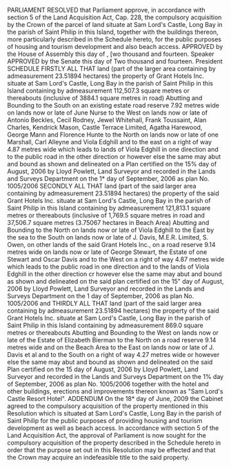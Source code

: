 PARLIAMENT
RESOLVED that Parliament approve, in accordance with section 5 of the Land Acquisition Act, Cap. 228, the compulsory acquisition by the Crown of the parcel of land situate at Sam Lord's Castle, Long Bay in the parish of Saint Philip in this Island, together with the buildings thereon, more particularly described in the Schedule hereto, for the public purposes of housing and tourism development and also beach access.
APPROVED by the House of Assembly this
day
of
, [wo thousand and fourteen.
Speaker
APPROVED by the Senate this
day of
Two thousand and fourteen.
President
SCHEDULE
FIRSTLY ALL THAT land (part of the larger area containing by
admeasurement 23.51894 hectares) the property of Grant Hotels Inc. situate at Sam Lord's Castle, Long Bay in the parish of Saint Philip in this Island containing by admeasurement 112,507.3 square metres or thereabouts (inclusive of 3884.1 square metres in road) Abutting and Bounding to the South on an existing estate road reserve 7.92 metres wide on lands now or late of June Nurse to the West on lands now or late of Antonio Beckles, Cecil Rodney, Jewel Whitehall, Frank Toussaint, Alan Charles, Kendrick Mason, Castle Terrace Limited, Agatha Harewood, George Mann and Florence Hunte to the North on lands now or late of one Marshall, Carl Alleyne and Viola Edghill and to the east on a right of way 4.87 metres wide which leads to lands of Viola Edghill in one direction and to the public road in the other direction or however else the same may abut and bound as shown and delineated on a Plan certified on the 15% day of August, 2006 by Lloyd Powlett, Land Surveyor and recorded in the Lands and Surveys Department on the 1* day of September, 2006 as plan No. 1005/2006 SECONDLY ALL THAT land (part of the said larger area containing by admeasurement 23.51894 hectares) the property of the said Grant Hotels Inc. situate at Sam Lord's Castle, Long Bay in the parish of Saint Philip in this Island containing by admeasurement 121,813.1 square metres or thereabouts (inclusive of 1,769.5 square metres in road and 37,506.7 square metres (3.75067 hectares in Beach Area) Abutting and Bounding to the North on lands now or late of Viola Edghill to the East by the sea to the South on lands now or late of J. Davis, M.E.R. Limited, S. Owen, on other lands of the said Grant Hotels Inc., on a road reserve 9.14 metres wide on lands now or late
of George Stewart, the Estate of one Stewart and Oscar Davis and to the West on a
right of way 4.87 metres wide which leads to the public road in one direction and to the
lands of Viola Edghill in the other direction cr however else the same may abut and
bound as shown and delineated on the said plan certified on the 15" day of August, 2006 by Lloyd Powlett, Land Surveyor and recorded in the Lands and Surveys Department on the 1 day of September, 2006 as plan No. 1005/2006 and THIRDLY ALL THAT land (part of the said larger area containing by admeasurement 23.51894 hectares) the property of the said Grant Hotels Inc. situate at Sam Lord's Castle, Long Bay in the parish of Saint Philip in this Island containing by admeasurement 869.0 square metres or thereabouts Abutting and Bounding to the West on lands now or late of the Estate of Elizabeth Bierman to the North on a road reserve 9.14 metres wide and on the Beach Area to the East on lands now or late of J. Davis et al and to the South on a right of way 4.27 metres wide or however else the same may abut and bound as shown and delineated on the said Plan certified on the 15 day of August, 2006 by Lloyd Powlett, Land Surveyor and recorded in the Lands and Surveys Department on the 1% day of September, 2006 as plan No. 1005/2006 together with the hotel and other buildings, erections and
improvements thereon known as "Sam Lord's Castle Resort Hotel".
ADDENDUM
On the 18* day of June, 2009 the Cabinet agreed to the compulsory acquisition of the property mentioned in this Resolution which is situated at Sam Lord's Castle, Long Bay in the parish of Saint Philip for the public purposes of providing housing and tourism development as well as beach access.
In accordance with section 5 of the Land Acquisition Act, the approval of Parliament is now sought for the compulsory acquisition of the property described in the Schedule hereto in order that the purpose set out in this Resolution may be effected and that the Crown may acquire an indefeasible title to the said property.

